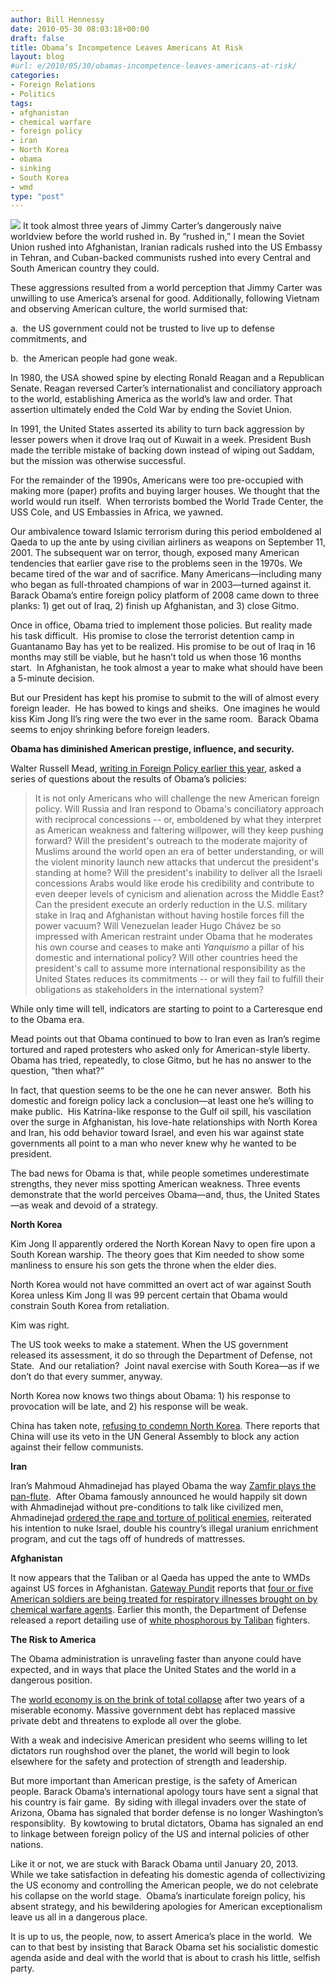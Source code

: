 ```yaml
---
author: Bill Hennessy
date: 2010-05-30 08:03:18+00:00
draft: false
title: Obama’s Incompetence Leaves Americans At Risk
layout: blog
#url: e/2010/05/30/obamas-incompetence-leaves-americans-at-risk/
categories:
- Foreign Relations
- Politics
tags:
- afghanistan
- chemical warfare
- foreign policy
- iran
- North Korea
- obama
- sinking
- South Korea
- wmd
type: "post"
---
```


![](https://andrewromanblog.files.wordpress.com/2009/08/obama-transformer.jpg)
It took almost three years of Jimmy Carter’s dangerously naive worldview before the world rushed in. By “rushed in,” I mean the Soviet Union rushed into Afghanistan, Iranian radicals rushed into the US Embassy in Tehran, and Cuban-backed communists rushed into every Central and South American country they could.

These aggressions resulted from a world perception that Jimmy Carter was unwilling to use America’s arsenal for good. Additionally, following Vietnam and observing American culture, the world surmised that:

a.  the US government could not be trusted to live up to defense commitments, and

b.  the American people had gone weak.

In 1980, the USA showed spine by electing Ronald Reagan and a Republican Senate. Reagan reversed Carter’s internationalist and conciliatory approach to the world, establishing America as the world’s law and order. That assertion ultimately ended the Cold War by ending the Soviet Union.

In 1991, the United States asserted its ability to turn back aggression by lesser powers when it drove Iraq out of Kuwait in a week. President Bush made the terrible mistake of backing down instead of wiping out Saddam, but the mission was otherwise successful.

For the remainder of the 1990s, Americans were too pre-occupied with making more (paper) profits and buying larger houses. We thought that the world would run itself.  When terrorists bombed the World Trade Center, the USS Cole, and US Embassies in Africa, we yawned.

Our ambivalence toward Islamic terrorism during this period emboldened al Qaeda to up the ante by using civilian airliners as weapons on September 11, 2001. The subsequent war on terror, though, exposed many American tendencies that earlier gave rise to the problems seen in the 1970s. We became tired of the war and of sacrifice. Many Americans—including many who began as full-throated champions of war in 2003—turned against it.  Barack Obama’s entire foreign policy platform of 2008 came down to three planks: 1) get out of Iraq, 2) finish up Afghanistan, and 3) close Gitmo.

Once in office, Obama tried to implement those policies. But reality made his task difficult.  His promise to close the terrorist detention camp in Guantanamo Bay has yet to be realized. His promise to be out of Iraq in 16 months may still be viable, but he hasn’t told us when those 16 months start.  In Afghanistan, he took almost a year to make what should have been a 5-minute decision.

But our President has kept his promise to submit to the will of almost every foreign leader.  He has bowed to kings and sheiks.  One imagines he would kiss Kim Jong Il’s ring were the two ever in the same room.  Barack Obama seems to enjoy shrinking before foreign leaders.

**Obama has diminished American prestige, influence, and security.**

Walter Russell Mead, [writing in Foreign Policy earlier this year](https://www.foreignpolicy.com/articles/2010/01/04/the_carter_syndrome), asked a series of questions about the results of Obama’s policies:


> It is not only Americans who will challenge the new American foreign policy. Will Russia and Iran respond to Obama's conciliatory approach with reciprocal concessions -- or, emboldened by what they interpret as American weakness and faltering willpower, will they keep pushing forward? Will the president's outreach to the moderate majority of Muslims around the world open an era of better understanding, or will the violent minority launch new attacks that undercut the president's standing at home? Will the president's inability to deliver all the Israeli concessions Arabs would like erode his credibility and contribute to even deeper levels of cynicism and alienation across the Middle East? Can the president execute an orderly reduction in the U.S. military stake in Iraq and Afghanistan without having hostile forces fill the power vacuum? Will Venezuelan leader Hugo Chávez be so impressed with American restraint under Obama that he moderates his own course and ceases to make anti _Yanquismo_ a pillar of his domestic and international policy? Will other countries heed the president's call to assume more international responsibility as the United States reduces its commitments -- or will they fail to fulfill their obligations as stakeholders in the international system?


While only time will tell, indicators are starting to point to a Carteresque end to the Obama era.

Mead points out that Obama continued to bow to Iran even as Iran’s regime tortured and raped protesters who asked only for American-style liberty. Obama has tried, repeatedly, to close Gitmo, but he has no answer to the question, “then what?”

In fact, that question seems to be the one he can never answer.  Both his domestic and foreign policy lack a conclusion—at least one he’s willing to make public.  His Katrina-like response to the Gulf oil spill, his vascilation over the surge in Afghanistan, his love-hate relationships with North Korea and Iran, his odd behavior toward Israel, and even his war against state governments all point to a man who never knew why he wanted to be president.

The bad news for Obama is that, while people sometimes underestimate strengths, they never miss spotting American weakness. Three events demonstrate that the world perceives Obama—and, thus, the United States—as weak and devoid of a strategy.

**North Korea**

Kim Jong Il apparently ordered the North Korean Navy to open fire upon a South Korean warship. The theory goes that Kim needed to show some manliness to ensure his son gets the throne when the elder dies.

North Korea would not have committed an overt act of war against South Korea unless Kim Jong Il was 99 percent certain that Obama would constrain South Korea from retaliation.

Kim was right.

The US took weeks to make a statement. When the US government released its assessment, it do so through the Department of Defense, not State.  And our retaliation?  Joint naval exercise with South Korea—as if we don’t do that every summer, anyway.

North Korea now knows two things about Obama: 1) his response to provocation will be late, and 2) his response will be weak.

China has taken note, [refusing to condemn North Korea](https://www.google.com/hostednews/afp/article/ALeqM5h95UgnTdcwz_vjjMoiuKgXfYbgug). There reports that China will use its veto in the UN General Assembly to block any action against their fellow communists.

**Iran**

Iran’s Mahmoud Ahmadinejad has played Obama the way [Zamfir plays the pan-flute](https://www.gheorghe-zamfir.com/index-e.htm).  After Obama famously announced he would happily sit down with Ahmadinejad without pre-conditions to talk like civilized men, Ahmadinejad [ordered the rape and torture of political enemies](https://www.timesonline.co.uk/tol/news/world/middle_east/article6839335.ece), reiterated his intention to nuke Israel, double his country’s illegal uranium enrichment program, and cut the tags off of hundreds of mattresses.

**Afghanistan**

It now appears that the Taliban or al Qaeda has upped the ante to WMDs against US forces in Afghanistan. [Gateway Pundit](https://gatewaypundit.firstthings.com/) reports that [four or five American soldiers are being treated for respiratory illnesses brought on by chemical warfare agents](https://gatewaypundit.firstthings.com/2010/05/breaking-taliban-using-chemical-weapons-against-us-troops-4-5-troops-reportedly-fall-ill/#comments). Earlier this month, the Department of Defense released a report detailing use of [white phosphorous by Taliban](https://www.google.com/hostednews/afp/article/ALeqM5hC2C1WXP8qLV6aparT8wMJ3p0jXQ) fighters.

**The Risk to America**

The Obama administration is unraveling faster than anyone could have expected, and in ways that place the United States and the world in a dangerous position.

The [world economy is on the brink of total collapse](https://www.nytimes.com/2010/05/30/opinion/30sun1.html?ref=global-home) after two years of a miserable economy. Massive government debt has replaced massive private debt and threatens to explode all over the globe.

With a weak and indecisive American president who seems willing to let dictators run roughshod over the planet, the world will begin to look elsewhere for the safety and protection of strength and leadership.

But more important than American prestige, is the safety of American people. Barack Obama’s international apology tours have sent a signal that his country is fair game.  By siding with illegal invaders over the state of Arizona, Obama has signaled that border defense is no longer Washington’s responsiblity.  By kowtowing to brutal dictators, Obama has signaled an end to linkage between foreign policy of the US and internal policies of other nations.

Like it or not, we are stuck with Barack Obama until January 20, 2013.  While we take satisfaction in defeating his domestic agenda of collectivizing the US economy and controlling the American people, we do not celebrate his collapse on the world stage.  Obama’s inarticulate foreign policy, his absent strategy, and his bewildering apologies for American exceptionalism leave us all in a dangerous place.

It is up to us, the people, now, to assert America’s place in the world.  We can to that best by insisting that Barack Obama set his socialistic domestic agenda aside and deal with the world that is about to crash his little, selfish party.
